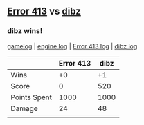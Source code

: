## [Error 413](<../../Error 413/README.md>) vs [dibz](<../../dibz/README.md>)
### dibz wins!

[gamelog](<gamelog.json>) | [engine log](<engine>) | [Error 413 log](<Error 413>) | [dibz log](<dibz>)

|              | Error 413 | dibz |
| ------------ | --------- | ---- |
| Wins         |        +0 |   +1 |
| Score        |         0 |  520 |
| Points Spent |      1000 | 1000 |
| Damage       |        24 |   48 |
|              |           |      |
